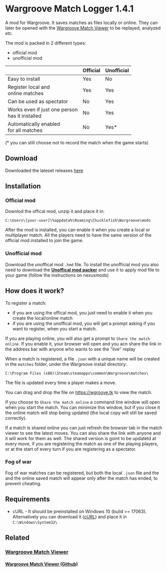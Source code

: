 # Wargroove Match Logger 1.4.1

A mod for Wargroove.
It saves matches as files locally or online. They can later be opened with the [Wargroove Match Viewer](https://wgroove.tk) to be replayed, analyzed etc.

The mod is packed in 2 different types:
- official mod
- unofficial mod

||Official|Unofficial|
|-|-|-|
|Easy to install|Yes|No
|Register local and<br>online matches|Yes|Yes
|Can be used as spectator|No|Yes
|Works even if just one person<br>has it installed|No|Yes
|Automatically enabled<br>for all matches|No|Yes*

(* you can still choose not to record the match when the game starts)


## Download
Downloaded the lateset releases [here](https://github.com/gp27/wargroove-match-logger/releases)

## Installation
### Official mod
Downlod the offical mod, unzip it and place it in:

`C:\Users\[your-user]\%appdata%\Roaming\Chucklefish\Wargroove\mods`

After the mod is installed, you can enable it when you create a local or multiplayer match. All the players need to have the same version of the official mod installed to join the game.

### Unofficial mod
Download the unoffical mod `.hmd` file.
To install the unofficial mod you also need to download the [**Unoffical mod packer**](https://www.nexusmods.com/wargroove/mods/1) and use it to apply mod file to your game (follow the instructions on nexusmods)

## How does it work?
To register a match:
- if you are using the offical mod, you just need to enable it when you create the local/online match
- if you are using the unoffical mod, you will get a prompt asking if you want to register, when you start a match.

If you are playing online, you will also get a prompt to `Share the match online`. If you enable it, your browser will open and you acn share the link in the address bar with anyone who wants to see the "live" replay

When a match is registered, a file `.json` with a unique name will be created in the `matches` folder, under the Wargroove install directory:

`C:\Program Files (x86)\Steam\steamapps\common\Wargroove\matches\`

The file is updated every time a player makes a move.

You can drag and drop the file on https://wgroove.tk to view the match.

If you choose to `Share the match online` a command line window will open when you start the match. You can minimize this window, but if you close it the online match will stop being updated (the local copy will still be saved correctly).

If a match is shared online you can just refresh the browser tab in the match viewer to see the latest moves. You can also share the link with anyone and it will work for them as well.
The shared version is goint to be updatetd at every move, if you are registering the match as one of the playing players, or at the start of every turn if you are registering as a spectator.

### Fog of war
Fog of war matches can be registered, but both the local `.json` file and the and the online saved match will appear only after the match has ended, to prevent cheating.

## Requirements
- cURL - It should be preinstalled on Windows 10 (build >= 17063). Alternatively you can download it ([cURL](https://curl.se/windows/)) and place it in `C:\Windows\System32\`

## Related
### [Wargroove Match Viewer](https://wgroove.tk)
#### [Wargroove Match Viewer (Github)](https://github.com/gp27/wargroove-match-viewer)
